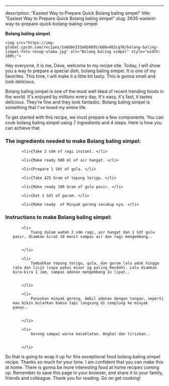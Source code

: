 ---
description: "Easiest Way to Prepare Quick Bolang baling simpel"
title: "Easiest Way to Prepare Quick Bolang baling simpel"
slug: 2635-easiest-way-to-prepare-quick-bolang-baling-simpel

<p>
	<strong>Bolang baling simpel</strong>. 
	
</p>
<p>
	
	<img src="https://img-global.cpcdn.com/recipes/1a688e333e6b9895/680x482cq70/bolang-baling-simpel-foto-resep-utama.jpg" alt="Bolang baling simpel" style="width: 100%;">
	
	
</p>
<p>
	Hey everyone, it is me, Dave, welcome to my recipe site. Today, I will show you a way to prepare a special dish, bolang baling simpel. It is one of my favorites. This time, I will make it a little bit tasty. This is gonna smell and look delicious.
</p>
	
<p>
	
</p>
<p>
	Bolang baling simpel is one of the most well liked of recent trending foods in the world. It's enjoyed by millions every day. It's easy, it's fast, it tastes delicious. They're fine and they look fantastic. Bolang baling simpel is something that I've loved my entire life.
</p>

<p>
To get started with this recipe, we must prepare a few components. You can cook bolang baling simpel using 7 ingredients and 4 steps. Here is how you can achieve that.
</p>

<h3>The ingredients needed to make Bolang baling simpel:</h3>

<ol>
	
		<li>{Take 2 sdm of ragi instant. </li>
	
		<li>{Make ready 500 ml of air hangat. </li>
	
		<li>{Prepare 1 Sdt of gula. </li>
	
		<li>{Take 425 Gram of tepung terigu. </li>
	
		<li>{Make ready 100 Gram of gula pasir. </li>
	
		<li>{Get 1 Sdt of garam. </li>
	
		<li>{Make ready  of Minyak goreng secukup nya. </li>
	
</ol>
<p>
	
</p>

<h3>Instructions to make Bolang baling simpel:</h3>

<ol>
	
		<li>
			Tuang dalam wadah 2 sdm ragi, air hangat dan 1 Sdt gula pasir, diamkan kira2 10 menit sampai air dan ragi mengembang..
			
			
		</li>
	
		<li>
			Tambahkan tepung terigu, gula, dan garam lalu aduk hingga rata dan licin (saya pakai mixer yg paling Rendah). Lalu diamkan kira-kira 1 Jam, sampai adonan mengembang 2x lipat..
			
			
		</li>
	
		<li>
			Panaskan minyak goreng. Ambil adonan dengan tangan, seperti mau bikin bulatkan bakso tapi langsung di cemplung ke minyak panas..
			
			
		</li>
	
		<li>
			Goreng sampai warna kecoklatan. Angkat dan tiriskan..
			
			
		</li>
	
</ol>

<p>
	
</p>

<p>
	So that is going to wrap it up for this exceptional food bolang baling simpel recipe. Thanks so much for your time. I am confident that you can make this at home. There is gonna be more interesting food at home recipes coming up. Remember to save this page in your browser, and share it to your family, friends and colleague. Thank you for reading. Go on get cooking!
</p>
